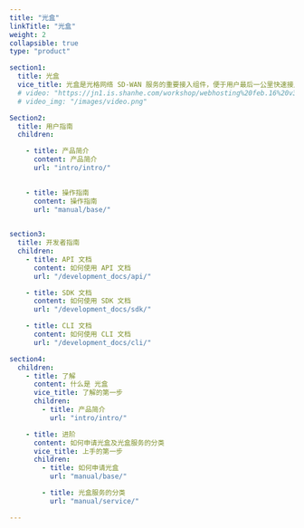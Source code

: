 ```yaml
---
title: "光盒"
linkTitle: "光盒"
weight: 2
collapsible: true
type: "product"

section1:
  title: 光盒
  vice_title: 光盒是光格网络 SD-WAN 服务的重要接入组件，便于用户最后一公里快速接入到 WAN 网。
  # video: "https://jn1.is.shanhe.com/workshop/webhosting%20feb.16%20v3.mp4"
  # video_img: "/images/video.png"

Section2:
  title: 用户指南
  children:

    - title: 产品简介
      content: 产品简介
      url: "intro/intro/"

  
    - title: 操作指南
      content: 操作指南
      url: "manual/base/"

  
section3:
  title: 开发者指南
  children:
    - title: API 文档
      content: 如何使用 API 文档
      url: "/development_docs/api/"

    - title: SDK 文档
      content: 如何使用 SDK 文档
      url: "/development_docs/sdk/"

    - title: CLI 文档
      content: 如何使用 CLI 文档
      url: "/development_docs/cli/"

section4:
  children:
    - title: 了解
      content: 什么是 光盒
      vice_title: 了解的第一步
      children:
        - title: 产品简介
          url: "intro/intro/"

    - title: 进阶
      content: 如何申请光盒及光盒服务的分类
      vice_title: 上手的第一步
      children: 
        - title: 如何申请光盒
          url: "manual/base/"

        - title: 光盒服务的分类
          url: "manual/service/"

---
```



<!-- type: "product" 这个参数表明这是一个产品index页面 -->
<!-- section1 为产品index页面 主标题 副标题 video  video_img为视频图片  -->
<!-- section2 为产品index页面 第一个大块的用户文档配置  -->
<!-- section3 为产品index页面 第二个大块的开发者文档配置  -->
<!-- section4 为产品index页面 第三个大块的学习路径配置  -->
